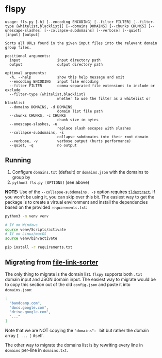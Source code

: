 # flspy

```
usage: fls.py [-h] [--encoding ENCODING] [--filter FILTER] [--filter-type {whitelist,blacklist}] [--domains DOMAINS] [--chunks CHUNKS] [--unescape-slashes] [--collapse-subdomains] [--verbose] [--quiet] [input] [output]

Sorts all URLs found in the given input files into the relevant domain group files.

positional arguments:
  input                 input directory path
  output                output directory path

optional arguments:
  -h, --help            show this help message and exit
  --encoding ENCODING   input file encoding
  --filter FILTER       comma-separated file extensions to include or exclude
  --filter-type {whitelist,blacklist}
                        whether to use the filter as a whitelist or blacklist
  --domains DOMAINS, -d DOMAINS
                        domain list file path
  --chunks CHUNKS, -c CHUNKS
                        chunk size in bytes
  --unescape-slashes, -u
                        replace slash escapes with slashes
  --collapse-subdomains, -s
                        collapse subdomains into their root domain
  --verbose, -v         verbose output (hurts performance)
  --quiet, -q           no output
```

## Running

1. Configure `domains.txt` (default) or `domains.json` with the domains to group by
2. `python3 fls.py [OPTIONS]` (see above)

**NOTE:** Use of the `--collapse-subdomains, -s` option requires [`tldextract`](https://pypi.org/project/tldextract/3.1.0/).
If you won't be using it, you can skip over this bit.
The easiest way to get the package is to create a virtual environment and install the dependencies based on the provided `requirements.txt`:
```bash
python3 -m venv venv

# If on Windows
source venv/Scripts/activate
# If on Linux/macOS
source venv/bin/activate

pip install -r requirements.txt
```

## Migrating from [file-link-sorter](https://github.com/FlyingSixtySix/file-link-sorter)

The only thing to migrate is the domain list. `flspy` supports both `.txt` domain input and JSON domain input.
The easiest way to migrate would be to copy this section out of the old `config.json` and paste it into `domains.json`:

```json
[
  "bandcamp.com",
  "docs.google.com",
  "drive.google.com",
  "..."
]
```

Note that we are NOT copying the `"domains": ` bit but rather the domain array `[ ... ]` itself.

The other way to migrate the domains list is by rewriting every line in `domains` per-line in `domains.txt`.
